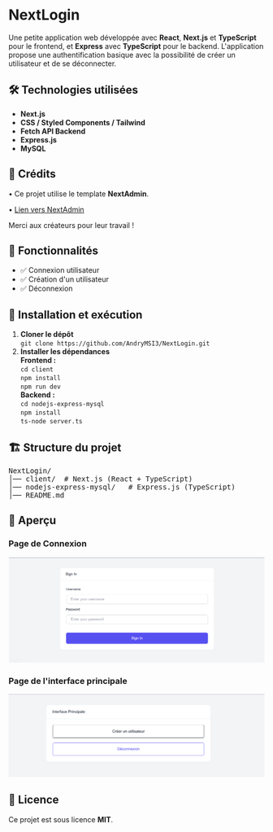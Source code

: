 <h1>NextLogin</h1>
<p>Une petite application web développée avec <strong>React</strong>, <strong>Next.js</strong> et <strong>TypeScript</strong> pour le frontend, et <strong>Express</strong> avec <strong>TypeScript</strong> pour le backend. L'application propose une authentification basique avec la possibilité de créer un utilisateur et de se déconnecter.</p>

<h2>🛠️ Technologies utilisées</h2>
<ul>
    <li><strong>Next.js</strong></li>
    <li><strong>CSS / Styled Components / Tailwind</strong></li>
    <li><strong>Fetch API Backend</strong></li>
    <li><strong>Express.js</strong></li>
    <li><strong>MySQL</strong></li>
</ul>

<h2>📌 Crédits</h2>
<p>• Ce projet utilise le template <strong>NextAdmin</strong>.</p>
<p>• <a href="https://github.com/NextAdminHQ/nextjs-admin-dashboard" target="_blank">Lien vers NextAdmin</a></p>
<p>Merci aux créateurs pour leur travail !</p>

<h2>📌 Fonctionnalités</h2>
<ul>
    <li>✅ Connexion utilisateur</li>
    <li>✅ Création d'un utilisateur</li>
    <li>✅ Déconnexion</li>
</ul>

<h2>🚀 Installation et exécution</h2>
<ol>
    <li><strong>Cloner le dépôt</strong><br>
        <code>git clone https://github.com/AndryMSI3/NextLogin.git</code>
    </li>
    <li><strong>Installer les dépendances</strong><br>
        <strong>Frontend :</strong><br>
        <code>cd client</code><br>
        <code>npm install</code><br>
        <code>npm run dev</code><br>
        <strong>Backend :</strong><br>
        <code>cd nodejs-express-mysql</code><br>
        <code>npm install</code><br>
        <code>ts-node server.ts</code>
    </li>
</ol>

<h2>🏗️ Structure du projet</h2>
<pre>
NextLogin/
│── client/  # Next.js (React + TypeScript)
│── nodejs-express-mysql/   # Express.js (TypeScript)
│── README.md
</pre>

<h2>📸 Aperçu</h2>
<h3>Page de Connexion</h3>
<img src="screenshot/screen1.png" alt="Page de connexion" width="600" />

<h3>Page de l'interface principale</h3>
<img src="screenshot/screen2.png" alt="Page d'inscription" width="600" />

<h2>📜 Licence</h2>
<p>Ce projet est sous licence <strong>MIT</strong>.</p>
